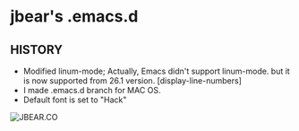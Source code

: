 # jbear's .emacs.d

## HISTORY
- Modified linum-mode; Actually, Emacs didn't support linum-mode. but it is now supported from 26.1 version. [display-line-numbers]
- I made .emacs.d branch for MAC OS.
- Default font is set to "Hack"

![JBEAR.CO](http://jbear.co "JBEAR's HOME")
